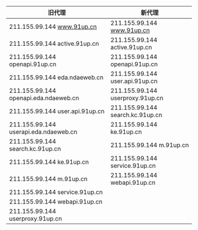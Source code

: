 | 旧代理                                      | 新代理 |
-----|---
|211.155.99.144 www.91up.cn                 |211.155.99.144 www.91up.cn
|211.155.99.144 active.91up.cn              |211.155.99.144 active.91up.cn
|211.155.99.144 openapi.91up.cn             |211.155.99.144 openapi.91up.cn
|211.155.99.144 eda.ndaeweb.cn              |211.155.99.144 user.api.91up.cn
|211.155.99.144 openapi.eda.ndaeweb.cn      |211.155.99.144 userproxy.91up.cn
|211.155.99.144 user.api.91up.cn            |211.155.99.144 search.kc.91up.cn
|211.155.99.144 userapi.eda.ndaeweb.cn      |211.155.99.144 ke.91up.cn
|211.155.99.144 search.kc.91up.cn           |211.155.99.144 m.91up.cn
|211.155.99.144 ke.91up.cn                  |211.155.99.144 service.91up.cn
|211.155.99.144 m.91up.cn                   |211.155.99.144 webapi.91up.cn
|211.155.99.144 service.91up.cn
|211.155.99.144 webapi.91up.cn
|211.155.99.144 userproxy.91up.cn 
                                  








 
 